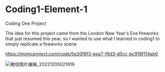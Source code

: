 # Coding1-Element-1
Coding One Project

The idea for this project came from the London New Year's Eve fireworks that just resumed this year, so I wanted to use what I learned in coding1 to simply replicate a fireworks scene.

https://mimicproject.com/code/5e20f6f3-eea7-f9d3-d5cc-bc919f114ab0

![微信图片编辑_20221205021919](https://user-images.githubusercontent.com/115074204/205535459-0a2c3cc3-780c-40ed-bd1e-512f8232aeda.jpg)
